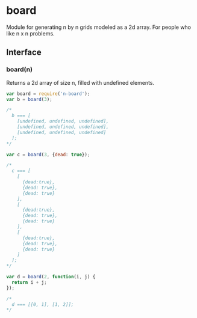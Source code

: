 board
=====

Module for generating n by n grids modeled as a 2d array. For people who like n x n problems.

## Interface

### board(n)

Returns a 2d array of size n, filled with undefined elements.

```js
var board = require('n-board');
var b = board(3);

/*
  b === [
    [undefined, undefined, undefined],
    [undefined, undefined, undefined],
    [undefined, undefined, undefined]
  ];
*/

var c = board(3, {dead: true});

/*
  c === [
    [
      {dead:true},
      {dead: true},
      {dead: true}
    ],
    [
      {dead:true},
      {dead: true},
      {dead: true}
    ],
    [
      {dead:true},
      {dead: true},
      {dead: true}
    ]
  ];
*/

var d = board(2, function(i, j) {
  return i + j;
});

/*
  d === [[0, 1], [1, 2]];
*/
```
